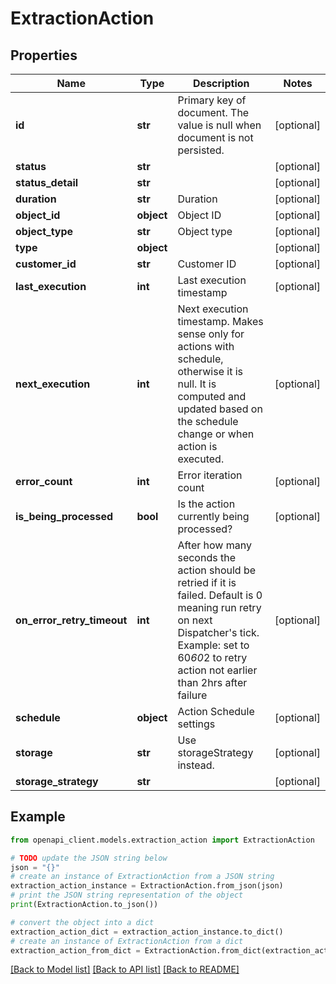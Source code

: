 # ExtractionAction


## Properties

Name | Type | Description | Notes
------------ | ------------- | ------------- | -------------
**id** | **str** | Primary key of document. The value is null when document is not persisted. | [optional] 
**status** | **str** |  | [optional] 
**status_detail** | **str** |  | [optional] 
**duration** | **str** | Duration | [optional] 
**object_id** | **object** | Object ID | [optional] 
**object_type** | **str** | Object type | [optional] 
**type** | **object** |  | [optional] 
**customer_id** | **str** | Customer ID | [optional] 
**last_execution** | **int** | Last execution timestamp | [optional] 
**next_execution** | **int** | Next execution timestamp. Makes sense only for actions with schedule, otherwise it is null. It is computed and updated based on the schedule change or when action is executed. | [optional] 
**error_count** | **int** | Error iteration count | [optional] 
**is_being_processed** | **bool** | Is the action currently being processed? | [optional] 
**on_error_retry_timeout** | **int** | After how many seconds the action should be retried if it is failed. Default is 0 meaning run retry on next Dispatcher&#39;s tick.  Example: set to 60*60*2 to retry action not earlier than 2hrs after failure | [optional] 
**schedule** | **object** | Action Schedule settings | [optional] 
**storage** | **str** | Use storageStrategy instead. | [optional] 
**storage_strategy** | **str** |  | [optional] 

## Example

```python
from openapi_client.models.extraction_action import ExtractionAction

# TODO update the JSON string below
json = "{}"
# create an instance of ExtractionAction from a JSON string
extraction_action_instance = ExtractionAction.from_json(json)
# print the JSON string representation of the object
print(ExtractionAction.to_json())

# convert the object into a dict
extraction_action_dict = extraction_action_instance.to_dict()
# create an instance of ExtractionAction from a dict
extraction_action_from_dict = ExtractionAction.from_dict(extraction_action_dict)
```
[[Back to Model list]](../README.md#documentation-for-models) [[Back to API list]](../README.md#documentation-for-api-endpoints) [[Back to README]](../README.md)


